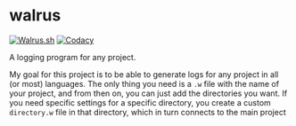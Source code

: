 # walrus
[![Walrus.sh](https://github.com/silas-wr/walrus/actions/workflows/shell.yml/badge.svg)](https://github.com/silas-wr/walrus/actions/workflows/shell.yml)
[![Codacy](https://github.com/silas-wr/walrus/actions/workflows/codacy.yml/badge.svg)](https://github.com/silas-wr/walrus/actions/workflows/codacy.yml)

A logging program for any project.

My goal for this project is to be able to generate logs for any project in all (or most) languages.
The only thing you need is a `.w` file with the name of your project, and from then on, you can just add the directories you want.
If you need specific settings for a specific directory, you create a custom `directory.w` file in that directory, 
  which in turn connects to the main project

